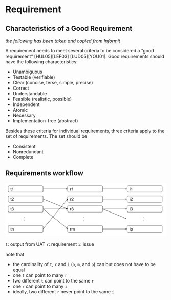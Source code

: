 # Requirement

## Characteristics of a Good Requirement

*the following has been taken and copied from [Informit](http://www.informit.com/articles/article.aspx?p=1152528&seqNum=4)*

A requirement needs to meet several criteria to be considered a “good requirement” [HUL05][LEF03] [LUD05][YOU01].
Good requirements should have the following characteristics:

* Unambiguous
* Testable (verifiable)
* Clear (concise, terse, simple, precise)
* Correct
* Understandable
* Feasible (realistic, possible)
* Independent
* Atomic
* Necessary
* Implementation-free (abstract)

Besides these criteria for individual requirements, three criteria apply to the set of requirements. The set should be

* Consistent
* Nonredundant
* Complete


## Requirements workflow

![requirements workflow](requirements-workflow.svg)

 `t`: output from UAT
 `r`: requirement
 `i`: issue
 
 note that
 * the cardinality of `t`, `r` and `i` (`n`, `m`, and `p`) can but does not have to be equal
 * one `t` can point to many `r`
 * two different `t` can point to the same `r`
 * one `r` can point to many `i`
 * ideally, two different `r` never point to the same `i`
